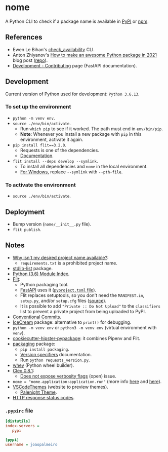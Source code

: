 # nome

A Python CLI to check if a package name is available in [PyPI](https://pypi.org/) or [npm](https://www.npmjs.com/).

## References

- Ewen Le Bihan's [check_availability](https://github.com/ewen-lbh/check-availability) CLI.
- Anton Zhiyanov's [How to make an awesome Python package in 2021](https://antonz.org/python-packaging/) blog post ([repo](https://github.com/nalgeon/podsearch-py)).
- [Development - Contributing](https://fastapi.tiangolo.com/contributing/) page (FastAPI documentation).

## Development

Current version of Python used for development: `Python 3.6.13`.

### To set up the environment

- `python -m venv env`.
- `source ./env/bin/activate`.
  - Run `which pip` to see if it worked. The path must end in `env/bin/pip`.
  - **Note**: Whenever you install a new package with `pip` in this environment, activate it again.
- `pip install flit==3.2.0`.
  - Requests is one of the dependencies.
  - [Documentation](https://github.com/takluyver/flit/tree/3.2.0/doc).
- `flit install --deps develop --symlink`.
  - To install all dependencies and `nome` in the local environment.
  - [For Windows](https://flit.readthedocs.io/en/latest/cmdline.html#flit-install), replace `--symlink` with `--pth-file`.

### To activate the environment

- `source ./env/bin/activate`.

## Deployment

- Bump version (`nome/__init__.py` file).
- `flit publish`.

## Notes

- [Why isn't my desired project name available?](https://pypi.org/help/#project-name):
  - `requirements.txt` is a prohibited project name.
- [stdlib-list](https://github.com/jackmaney/python-stdlib-list) package.
- [Python (3.6) Module Index](https://docs.python.org/3.6/py-modindex.html).
- [Flit](https://flit.readthedocs.io/en/latest/):
  - Python packaging tool.
  - [FastAPI](https://github.com/tiangolo/fastapi) uses it ([`pyproject.toml` file](https://github.com/tiangolo/fastapi/blob/master/pyproject.toml)).
  - Flit replaces setuptools, so you don't need the `MANIFEST.in`, `setup.py`, and/or `setup.cfg` files ([source](https://github.com/scikit-hep/cookie)).
  - It is possible to add `"Private :: Do Not Upload"` to the `classifiers` list to prevent a private project from being uploaded to PyPI.
- [Conventional Commits](https://www.conventionalcommits.org/en/v1.0.0/).
- [IceCream](https://github.com/gruns/icecream) package: alternative to `print()` for debugging.
- `python -m venv env` or `python3 -m venv env` (virtual environment with `venv`).
- [cookiecutter-hipster-pypackage](https://github.com/frankie567/cookiecutter-hipster-pypackage): it combines Pipenv and Flit.
- [packaging](https://packaging.pypa.io/en/latest/) package:
  - `pip install packaging`.
  - [Version specifiers](https://packaging.pypa.io/en/latest/specifiers.html) documentation.
  - Run `python requests_version.py`.
- [whey](https://whey.readthedocs.io/en/latest/) (Python wheel builder).
- [Cleo 0.8.1](https://github.com/sdispater/cleo/tree/0.8.1):
  - [Does not expose verbosity flags](https://github.com/sdispater/clikit/issues/44) (open) issue.
- `nome = "nome.application:application.run"` (more info [here](https://github.com/sdispater/orator/blob/0.9/orator/commands/application.py) and [here](https://github.com/sdispater/orator/blob/0.9/pyproject.toml)).
- [VSCodeThemes](https://vscodethemes.com/) (website to preview themes).
  - [Palenight Theme](https://marketplace.visualstudio.com/items?itemName=whizkydee.material-palenight-theme).
- [HTTP response status codes](https://developer.mozilla.org/en-US/docs/Web/HTTP/Status).

### `.pypirc` file

```ini
[distutils]
index-servers =
   pypi

[pypi]
username = joaopalmeiro
```
